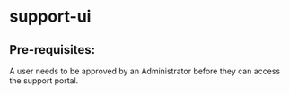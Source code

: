 # support-ui

## Pre-requisites:
A user needs to be approved by an Administrator before they can access the support portal.
